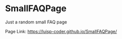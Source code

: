 # SmallFAQPage
Just a random small FAQ page

Page Link:
https://luisp-coder.github.io/SmallFAQPage/
